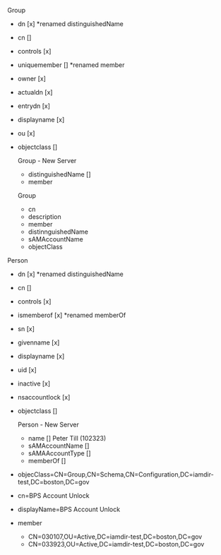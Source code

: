 Group
- dn [x] *renamed distinguishedName
- cn []
- controls [x]
- uniquemember [] *renamed member
- owner [x]
- actualdn [x]
- entrydn [x]
- displayname [x]
- ou [x]
- objectclass []

  Group - New Server
  - distinguishedName []
  - member


  Group
  - cn
  - description
  - member
  - distinnguishedName
  - sAMAccountName
  - objectClass    

Person
- dn [x] *renamed distinguishedName
- cn []
- controls [x]
- ismemberof [x] *renamed memberOf
- sn [x]
- givenname [x]
- displayname [x]
- uid [x]
- inactive [x]
- nsaccountlock [x]
- objectclass []

  Person - New Server
  - name [] Peter Till (102323)
  - sAMAccountName []
  - sAMAAccountType []
  - memberOf []



- objecClass=CN=Group,CN=Schema,CN=Configuration,DC=iamdir-test,DC=boston,DC=gov
- cn=BPS Account Unlock
- displayName=BPS Account Unlock
- member
  - CN=030107,OU=Active,DC=iamdir-test,DC=boston,DC=gov
  - CN=033923,OU=Active,DC=iamdir-test,DC=boston,DC=gov





  <!-- Pruned 0 symbolic links and 7 directories from /opt/homebrew
  ==> Caveats
  ==> openjdk
  For the system Java wrappers to find this JDK, symlink it with
    sudo ln -sfn /opt/homebrew/opt/openjdk/libexec/openjdk.jdk /Library/Java/JavaVirtualMachines/openjdk.jdk

  openjdk is keg-only, which means it was not symlinked into /opt/homebrew,
  because macOS provides similar software and installing this software in
  parallel can cause all kinds of trouble.

  If you need to have openjdk first in your PATH, run:
    echo 'export PATH="/opt/homebrew/opt/openjdk/bin:$PATH"' >> ~/.zshrc

  For compilers to find openjdk you may need to set:
    export CPPFLAGS="-I/opt/homebrew/opt/openjdk/include"
  ==> yarn
  yarn requires a Node installation to function. You can install one with:
    brew install node




  phillipkelly@Phillips-M1-MacBook-Pro group-mgmt % brew install apache-directory-studio
  ==> Caveats
  To set the Java VM to use:

    https://directory.apache.org/studio/faqs.html#how-to-set-the-java-vm-to-use

  apache-directory-studio requires Java 11+. You can install the latest version with:
    brew install --cask temurin

  ==> Downloading https://www.apache.org/dyn/closer.cgi?path=/directory/studio/2.0.0.v20210717-M17/ApacheDirectoryStudio-
  ==> Downloading from https://dlcdn.apache.org/directory/studio/2.0.0.v20210717-M17/ApacheDirectoryStudio-2.0.0.v2021071
  ################################################################################################################ 100.0%
  ==> Installing Cask apache-directory-studio
  ==> Moving App 'ApacheDirectoryStudio.app' to '/Applications/ApacheDirectoryStudio.app'
  🍺  apache-directory-studio was successfully installed!


  Navaneeshwar Kanchamreddy1:06 PM
  ldaps://iamdir-test.boston.gov:636/DC=DomainDnsZones,DC=iamdir-test,DC=boston,DC=gov?objectClass??(objectClass=*)
  # command line : ldapsearch -H ldaps://iamdir-test.boston.gov:636 -x -D "svc_groupmgmt" -W -b "DC=DomainDnsZones,DC=iamdir-test,DC=boston,DC=gov" -s base -a always -z 1 "(objectClass=*)" "objectClass"
  Navaneeshwar Kanchamreddy1:55 PM
  iamdir-test.boston.gov
  Navaneeshwar Kanchamreddy1:57 PM
  telenet iamdir-test.boston.gov:636
  telnet iamdir-test.boston.gov:636
  Navaneeshwar Kanchamreddy1:59 PM
  ztvds.cityhall.boston.cob
  Navaneeshwar Kanchamreddy2:00 PM
  10.241.111.31 -->


